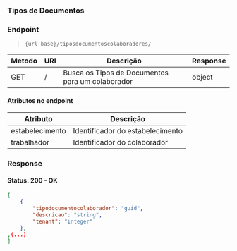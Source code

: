 ### Tipos de Documentos


### Endpoint

> `{url_base}/tiposdocumentoscolaboradores/`

| Metodo  | URI               | Descrição                                                               | Response      |
|---------|-------------------|-------------------------------------------------------------------------|---------------|
| GET     | /                 | Busca os Tipos de Documentos para um colaborador                        | object        |


#### Atributos no endpoint

| Atributo                                           | Descrição                                                              |
|----------------------------------------------------|------------------------------------------------------------------------|
| estabelecimento                                    | Identificador do estabelecimento                                       |
| trabalhador                                        | Identificador do colaborador                                           |

### Response
#### Status: 200 - OK
```json
[
    {
        "tipodocumentocolaborador": "guid",
        "descricao": "string",
        "tenant": "integer"
    },
,(...)
]

```